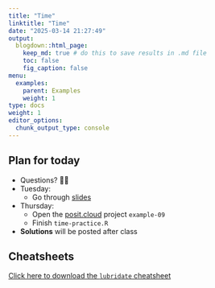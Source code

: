 ```yaml
---
title: "Time"
linktitle: "Time"
date: "2025-03-14 21:27:49"
output:
  blogdown::html_page:
    keep_md: true # do this to save results in .md file
    toc: false
    fig_caption: false
menu:
  examples:
    parent: Examples
    weight: 1
type: docs
weight: 1
editor_options:
  chunk_output_type: console
---
```


## Plan for today
- Questions? :raising_hand_woman:
- Tuesday:
  - Go through [slides](/content/09-content/)
- Thursday:
  - Open the [posit.cloud](http://posit.cloud) project `example-09`
  - Finish `time-practice.R`
- **Solutions** will be posted after class


## Cheatsheets

[Click here to download the `lubridate` cheatsheet](https://rstudio.github.io/cheatsheets/lubridate.pdf)

